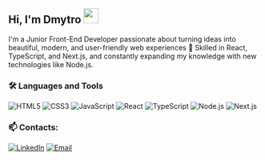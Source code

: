 ## Hi, I'm Dmytro <img src="https://raw.githubusercontent.com/MartinHeinz/MartinHeinz/master/wave.gif" width="30px">

I'm a Junior Front-End Developer passionate about turning ideas into beautiful, modern, and user-friendly web experiences 🚀
Skilled in React, TypeScript, and Next.js, and constantly expanding my knowledge with new technologies like Node.js.

### 🛠️ Languages and Tools
![HTML5](https://img.shields.io/badge/-HTML5-E34F26?logo=html5&logoColor=white)
![CSS3](https://img.shields.io/badge/-CSS3-1572B6?logo=css3)
![JavaScript](https://img.shields.io/badge/-JavaScript-F7DF1E?logo=javascript&logoColor=black)
![React](https://img.shields.io/badge/-React-61DAFB?logo=react&logoColor=black)
![TypeScript](https://img.shields.io/badge/-TypeScript-3178C6?logo=typescript)
![Node.js](https://img.shields.io/badge/-Node.js-339933?logo=node.js&logoColor=white)
![Next.js](https://img.shields.io/badge/-Next.js-000000?logo=nextdotjs)

### 📫 Contacts:
[![LinkedIn](https://img.shields.io/badge/-LinkedIn-0A66C2?logo=linkedin&logoColor=white)](https://www.linkedin.com/in/dmytro-kaniuchok/)
[![Email](https://img.shields.io/badge/-Email-D14836?logo=gmail&logoColor=white)](mailto:kanyuchekdmitry@gmail.com)
